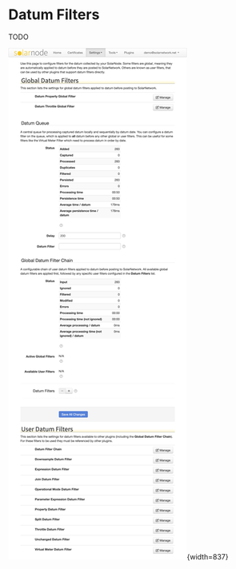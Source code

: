 # Datum Filters

TODO

![SolarNode Datum Filters screen](../../../images/users/setup/setup-datum-filters%402x.png){width=837}
